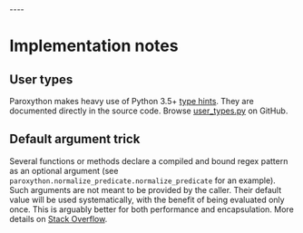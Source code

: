 <br>
----

# Implementation notes

## User types

Paroxython makes heavy use of Python 3.5+ [type hints](https://docs.python.org/3/library/typing.html). They are documented directly in the source code. Browse [user_types.py](https://repo/paroxython/user_types.py) on GitHub.

## Default argument trick

Several functions or methods declare a compiled and bound regex pattern as an optional argument (see `paroxython.normalize_predicate.normalize_predicate` for an example). Such arguments are not meant to be provided by the caller. Their default value will be used systematically, with the benefit of being evaluated only once. This is arguably better for both performance and encapsulation. More details on [Stack Overflow](https://stackoverflow.com/a/30688691/173003).

